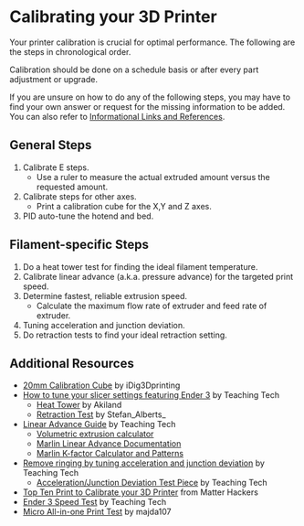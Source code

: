 # Calibrating your 3D Printer

<!-- TODO: Specific Instructions for steps -->

Your printer calibration is crucial for optimal performance. The following are the steps in chronological order.

Calibration should be done on a schedule basis or after every part adjustment or upgrade.

If you are unsure on how to do any of the following steps, you may have to find your own answer or request for the missing information to be added. You can also refer to [Informational Links and References](/pages/resources.md).

## General Steps

1. Calibrate E steps.
   - Use a ruler to measure the actual extruded amount versus the requested amount.
2. Calibrate steps for other axes.
   - Print a calibration cube for the X,Y and Z axes.
3. PID auto-tune the hotend and bed.

## Filament-specific Steps

1. Do a heat tower test for finding the ideal filament temperature.
2. Calibrate linear advance (a.k.a. pressure advance) for the targeted print speed.
3. Determine fastest, reliable extrusion speed.
   - Calculate the maximum flow rate of extruder and feed rate of extruder.
4. Tuning acceleration and junction deviation.
5. Do retraction tests to find your ideal retraction setting.

## Additional Resources

- [20mm Calibration Cube](https://www.thingiverse.com/thing:1278865) by iDig3Dprinting
- [How to tune your slicer settings featuring Ender 3](https://www.youtube.com/watch?v=3yIebnVjADM) by Teaching Tech
  - [Heat Tower](https://www.thingiverse.com/thing:2223651) by Akiland
  - [Retraction Test](https://www.thingiverse.com/thing:2563909) by Stefan_Alberts_
- [Linear Advance Guide](https://www.youtube.com/watch?v=n3yK0lJ8TWM) by Teaching Tech
  - [Volumetric extrusion calculator](https://docs.google.com/spreadsheets/d/1ZHSRzTm2AR_sXnLSSOq2NSmx0UYtF5bJKHUSFWiDscA/edit)
  - [Marlin Linear Advance Documentation](https://marlinfw.org/docs/features/lin_advance.html)
  - [Marlin K-factor Calculator and Patterns](https://marlinfw.org/tools/lin_advance/k-factor.html)
- [Remove ringing by tuning acceleration and junction deviation](https://www.youtube.com/watch?v=Mnvj6xCzikM) by Teaching Tech
  - [Acceleration/Junction Deviation Test Piece](https://www.thingiverse.com/thing:4169896) by Teaching Tech
- [Top Ten Print to Calibrate your 3D Printer](https://www.matterhackers.com/articles/top-ten-prints-to-calibrate-your-3d-printer) from Matter Hackers
- [Ender 3 Speed Test](https://www.thingiverse.com/thing:3071464) by Teaching Tech
- [Micro All-in-one Print Test](https://www.thingiverse.com/thing:2975429) by majda107
